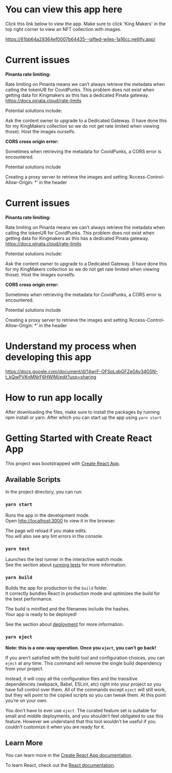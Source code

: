 # You can view this app here

Click this link below to view the app. Make sure to click 'King Makers' in the top right corner to view an NFT collection with images.

https://61bb64a29364ef0007b64435--gifted-wiles-1a16cc.netlify.app/

# Current issues

**Pinanta rate limiting:**

Rate limiting on Pinanta means we can’t always retrieve the metadata when calling the tokenUR for CovidPunks. This problem does not exist when getting data for Kingmakers as this has a dedicated Pinata gateway.
https://docs.pinata.cloud/rate-limits

Potential solutions include:

Ask the content owner to upgrade to a Dedicated Gateway. (I have done this for my KingMakers collection so we do not get rate limited when viewing those).
Host the images ourselfs.

**CORS cross origin error:**

Sometimes when retrieving the metadata for CovidPunks, a CORS error is encountered.

Potential solutions include

Creating a proxy server to retrieve the images and setting ‘Access-Control-Allow-Origin: \*’ in the header

# Current issues

**Pinanta rate limiting:**

Rate limiting on Pinanta means we can’t always retrieve the metadata when calling the tokenUR for CovidPunks. This problem does not exist when getting data for Kingmakers as this has a dedicated Pinata gateway.
https://docs.pinata.cloud/rate-limits

Potential solutions include:

Ask the content owner to upgrade to a Dedicated Gateway. (I have done this for my KingMakers collection so we do not get rate limited when viewing those).
Host the images ourselfs.

**CORS cross origin error:**

Sometimes when retrieving the metadata for CovidPunks, a CORS error is encountered.

Potential solutions include

Creating a proxy server to retrieve the images and setting ‘Access-Control-Allow-Origin: \*’ in the header

# Understand my process when developing this app

https://docs.google.com/document/d/14wrF-OFSpLqbGFZe0Ay34G5N-t_kQwPVKnMNrF6HWlM/edit?usp=sharing

# How to run app locally

After downloading the files, make sure to install the packages by running npm install or yarn.
After which you can start up the app using `yarn start`

# Getting Started with Create React App

This project was bootstrapped with [Create React App](https://github.com/facebook/create-react-app).

## Available Scripts

In the project directory, you can run:

### `yarn start`

Runs the app in the development mode.\
Open [http://localhost:3000](http://localhost:3000) to view it in the browser.

The page will reload if you make edits.\
You will also see any lint errors in the console.

### `yarn test`

Launches the test runner in the interactive watch mode.\
See the section about [running tests](https://facebook.github.io/create-react-app/docs/running-tests) for more information.

### `yarn build`

Builds the app for production to the `build` folder.\
It correctly bundles React in production mode and optimizes the build for the best performance.

The build is minified and the filenames include the hashes.\
Your app is ready to be deployed!

See the section about [deployment](https://facebook.github.io/create-react-app/docs/deployment) for more information.

### `yarn eject`

**Note: this is a one-way operation. Once you `eject`, you can’t go back!**

If you aren’t satisfied with the build tool and configuration choices, you can `eject` at any time. This command will remove the single build dependency from your project.

Instead, it will copy all the configuration files and the transitive dependencies (webpack, Babel, ESLint, etc) right into your project so you have full control over them. All of the commands except `eject` will still work, but they will point to the copied scripts so you can tweak them. At this point you’re on your own.

You don’t have to ever use `eject`. The curated feature set is suitable for small and middle deployments, and you shouldn’t feel obligated to use this feature. However we understand that this tool wouldn’t be useful if you couldn’t customize it when you are ready for it.

## Learn More

You can learn more in the [Create React App documentation](https://facebook.github.io/create-react-app/docs/getting-started).

To learn React, check out the [React documentation](https://reactjs.org/).
